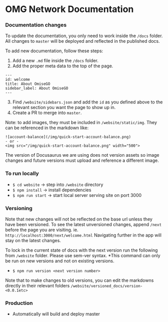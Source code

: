 # OMG Network Documentation

### Documentation changes
To update the documentation, you only need to work inside the `/docs` folder. All changes to `master` will be deployed and reflected in the published docs.

To add new documentation, follow these steps:
1. Add a new `.md` file inside the `/docs` folder.
2. Add the proper meta data to the top of the page.
  ```
  ---
  id: welcome
  title: About OmiseGO
  sidebar_label: About OmiseGO
  ---
  ```
3. Find `/website/sidebars.json` and add the `id` as you defined above to the relevant section you want the page to show up in.
4. Create a PR to merge into `master`.

Note: to add images, they must be included in `/website/static/img`. They can be referenced in the markdown like:

```
![account-balance](/img/quick-start-account-balance.png)
- or -
<img src="/img/quick-start-account-balance.png" width="500">
```

The version of Docusaurus we are using does not version assets so image changes and future versions must upload and reference a different image.

### To run locally
- `$ cd website` -> step into `/website` directory
- `$ npm install` -> install dependencies
- `$ npm run start` -> start local server serving site on port 3000

### Versioning
Note that new changes will not be reflected on the base url unless they have been versioned. To see the latest unversioned changes, append `/next` before the page you are visiting.
ie. `http://localhost:3000/next/welcome.html`
Navigating further in the app will stay on the latest changes.

To lock in the current state of docs with the next version run the following from `/website` folder. Please use sem-ver syntax. *This command can only be run on new versions and not on existing versions.
- `$ npm run version <next version number>`

Note that to make changes to old versions, you can edit the markdowns directly in their relevant folders `/website/versioned_docs/version-<0.0.1etc>`

### Production
- Automatically will build and deploy master
